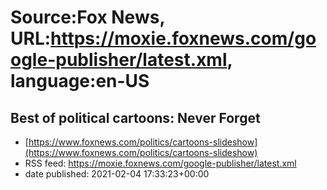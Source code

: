 # Source:Fox News, URL:https://moxie.foxnews.com/google-publisher/latest.xml, language:en-US

## Best of political cartoons: Never Forget
 - [https://www.foxnews.com/politics/cartoons-slideshow](https://www.foxnews.com/politics/cartoons-slideshow)
 - RSS feed: https://moxie.foxnews.com/google-publisher/latest.xml
 - date published: 2021-02-04 17:33:23+00:00



